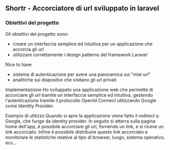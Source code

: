 ## Shortr - Accorciatore di url sviluppato in laravel

### Obiettivi del progetto

Gli obiettivi del progetto sono:
- creare un interfaccia semplice ed intuitiva per un applicazione che accorcia gli url
- utilizzare correttamente i design patterns del framework Laravel

Nice to have
- sistema di autenticazione per avere una panoramica sui "miei url"
- analitiche sui dispositivi che visitano gli url privati

Implementazione
Ho sviluppato una applicazione web che permette di accorciare gli url tramite un interfaccia semplice ed intuitiva,
gestendo l'autenticazione tramite il protocollo OpenId Connect utilizzando Google come Identity Provider.

Esempio di utilizzo
Quando si apre la applicazione viene fatto il redirect a Google, che funge da identity provider.
In seguito si atterra sulla pagina home dell'app, è possibile accorciare gli url, fornendo un link, e si riceve un link accorciato.
Infine è possibile distribuire questo link accorciato e monitorare le statistiche relative al tipo di browser, luogo, sistema operativo, ecc...

